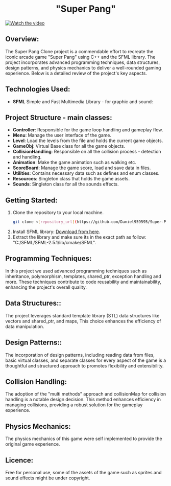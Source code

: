 ## <h1 align="center">"Super Pang"</h1>
[![Watch the video](https://img.youtube.com/vi/St8FbgU1i8o/maxresdefault.jpg)](https://www.youtube.com/watch?v=St8FbgU1i8o)


## Overview:
The Super Pang Clone project is a commendable effort to recreate the iconic arcade game "Super Pang" using C++ and the SFML library. The project incorporates advanced programming techniques, data structures, design patterns, and physics mechanics to deliver a well-rounded gaming experience. Below is a detailed review of the project's key aspects.

## Technologies Used:
- **SFML** Simple and Fast Multimedia Library - for graphic and sound:

## Project Structure - main classes:
- **Controller**: Responsible for the game loop handling and gameplay flow.
- **Menu**: Manage the user interface of the game.  
- **Level**: Load the levels from the file and holds the current game objects.
- **GameObj**: Virtual Base class for all the game objects.
- **CollisionHandling**: Responsible on all the collision process - detection and handling.
- **Animation**: Make the game animation such as walking etc.
- **ScoreBoard**: Manage the game score, load and save data in files.
- **Utilities**: Contains necessary data such as defines and enum classes.
- **Resources**: Singleton class that holds the game assets.
- **Sounds**: Singleton class for all the sounds effects. 

## Getting Started:
1. Clone the repository to your local machine.
   ```bash
   git clone <[repository_url](https://github.com/Daniel959595/Super-Pang.git)>
2. Install SFML library: <a href="https://www.sfml-dev.org/download.php">Download from here</a>.
3. Extract the library and make sure its in the exact path as follow: "C:/SFML/SFML-2.5.1/lib/cmake/SFML".

## Programming Techniques:
In this project we used advanced programming techniques such as inheritance, polymorphism, templates, shared_ptr, exception handling and more. These techniques contribute to code reusability and maintainability, enhancing the project's overall quality. 

## Data Structures::
The project leverages standard template library (STL) data structures like vectors and shared_ptr, and maps, This choice enhances the efficiency of data manipulation. 

## Design Patterns::
The incorporation of design patterns, including reading data from files, basic virtual classes, and separate classes for every aspect of the game is a thoughtful and structured approach to promotes flexibility and extensibility.

## Collision Handling:
The adoption of the "multi methods" approach and collisionMap for collision handling is a notable design decision. This method enhances efficiency in managing collisions, providing a robust solution for the gameplay experience.

## Physics Mechanics:
The physics mechanics of this game were self implemented to provide the original game experience. 

## Licence:
Free for personal use, some of the assets of the game such as sprites and sound effects might be under copyright.
